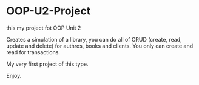 # OOP-U2-Project
this my project fot OOP Unit 2

Creates a simulation of a library, you can do all of CRUD (create, read, update and delete) for authros, books and clients.
You only can create and read for transactions.

My very first project of this type.

Enjoy.
